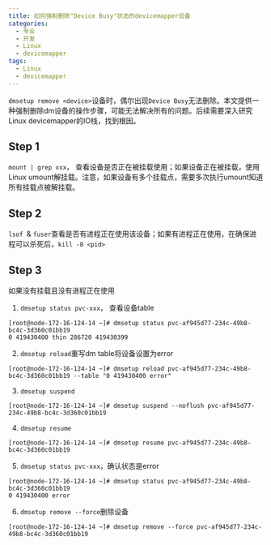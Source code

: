 ```yaml
---
title: 如何强制删除"Device Busy"状态的devicemapper设备
categories:
  - 专业
  - 开发
  - Linux
  - devicemapper
tags:
  - Linux
  - devicemapper
---
```




`dmsetup remove <device>`设备时，偶尔出现`Device Busy`无法删除。本文提供一种强制删除dm设备的操作步骤，可能无法解决所有的问题。后续需要深入研究Linux devicemapper的IO栈，找到根因。

<!-- more -->

## Step 1

`mount | grep xxx`， 查看设备是否正在被挂载使用；如果设备正在被挂载，使用Linux umount解挂载。注意，如果设备有多个挂载点，需要多次执行umount知道所有挂载点被解挂载。

## Step 2

`lsof `& `fuser`查看是否有进程正在使用该设备；如果有进程正在使用，在确保进程可以杀死后，`kill -8 <pid>`

## Step 3

如果没有挂载且没有进程正在使用

1. `dmsetup status pvc-xxx`， 查看设备table

```
[root@node-172-16-124-14 ~]# dmsetup status pvc-af945d77-234c-49b8-bc4c-3d360c01bb19
0 419430400 thin 286720 419430399
```

2. `dmsetup reload`重写dm table将设备设置为error

```
[root@node-172-16-124-14 ~]# dmsetup reload pvc-af945d77-234c-49b8-bc4c-3d360c01bb19 --table "0 419430400 error"
```

3. `dmsetup suspend`

```
[root@node-172-16-124-14 ~]# dmsetup suspend --noflush pvc-af945d77-234c-49b8-bc4c-3d360c01bb19
```

4. `dmsetup resume`

```
[root@node-172-16-124-14 ~]# dmsetup resume pvc-af945d77-234c-49b8-bc4c-3d360c01bb19
```

5. `dmsetup status pvc-xxx`，确认状态是error

```
[root@node-172-16-124-14 ~]# dmsetup status pvc-af945d77-234c-49b8-bc4c-3d360c01bb19
0 419430400 error 
```

6. `dmsetup remove --force`删除设备

```
[root@node-172-16-124-14 ~]# dmsetup remove --force pvc-af945d77-234c-49b8-bc4c-3d360c01bb19
```

